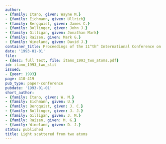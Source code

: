 ```yaml
---
author:
- {family: Itano, given: Wayne M.}
- {family: Eichmann, given: Ullrich}
- {family: Bergquist, given: James C.}
- {family: Bollinger, given: John J.}
- {family: Gilligan, given: Jonathan Mark}
- {family: Raizen, given: Mark G.}
- {family: Wineland, given: David J.}
container_title: Proceedings of the 11^th^ International Conference on Laser Science
date: '1993-01-01'
file:
- {desc: full text, file: itano_1993_two_atoms.pdf}
id: itano_1993_two_slit
issued:
- {year: 1993}
page: 410-419
pub_type: paper-conference
pubdate: '1993-01-01'
short_author:
- {family: Itano, given: W. M.}
- {family: Eichmann, given: U.}
- {family: Bergquist, given: J. C.}
- {family: Bollinger, given: J. J.}
- {family: Gilligan, given: J. M.}
- {family: Raizen, given: M. G.}
- {family: Wineland, given: D. J.}
status: published
title: Light scattered from two atoms
---
```

